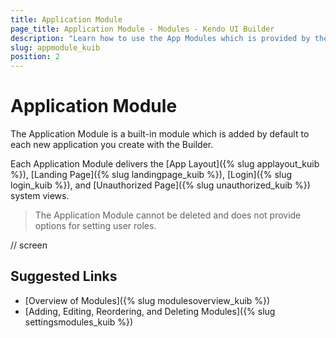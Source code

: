 ```yaml
---
title: Application Module
page_title: Application Module - Modules - Kendo UI Builder
description: "Learn how to use the App Modules which is provided by the Kendo UI Builder tool for creating and managing Angular and AngularJS-based web applications."
slug: appmodule_kuib
position: 2
---
```


# Application Module

The Application Module is a built-in module which is added by default to each new application you create with the Builder.

Each Application Module delivers the [App Layout]({% slug applayout_kuib %}), [Landing Page]({% slug landingpage_kuib %}), [Login]({% slug login_kuib %}), and [Unauthorized Page]({% slug unauthorized_kuib %}) system views.

> The Application Module cannot be deleted and does not provide options for setting user roles.

// screen

## Suggested Links

* [Overview of Modules]({% slug modulesoverview_kuib %})
* [Adding, Editing, Reordering, and Deleting Modules]({% slug settingsmodules_kuib %})
